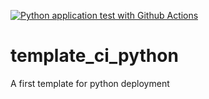 [![Python application test with Github Actions](https://github.com/cesar1091/template_ci_python/actions/workflows/testing-ci.yml/badge.svg)](https://github.com/cesar1091/template_ci_python/actions/workflows/testing-ci.yml)

# template_ci_python
A first template for python deployment
